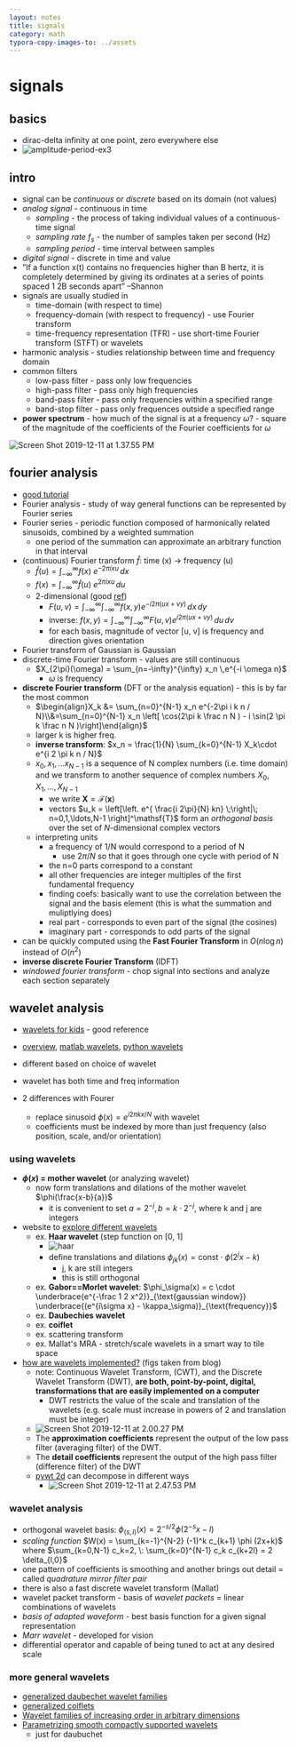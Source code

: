 ```yaml
---
layout: notes
title: signals
category: math
typora-copy-images-to: ../assets
---
```


#  signals

## basics

- dirac-delta infinity at one point, zero everywhere else
- ![amplitude-period-ex3](../assets/amplitude-period-ex3.svg)

## intro

- signal can be *continuous* or *discrete* based on its domain (not values)
- *analog signal* - continuous in time
  - *sampling* - the process of taking individual values of a continuous-time signal
  - *sampling rate* $f_s$ - the number of samples taken per second (Hz)
  - *sampling period* - time interval between samples
- *digital signal* - discrete in time and value
- ”If a function x(t) contains no frequencies higher than B hertz, it is completely determined by giving its ordinates at a series of points spaced 1 2B seconds apart” –Shannon
- signals are usually studied in
  - time-domain (with respect to time)
  - frequency-domain (with respect to frequency) - use Fourier transform
  - time-frequency representation (TFR) - use short-time Fourier transform (STFT) or wavelets
- harmonic analysis - studies relationship between time and frequency domain
- common filters
  - low-pass filter - pass only low frequencies
  - high-pass filter - pass only high frequencies
  - band-pass filter - pass only frequencies within a specified range
  - band-stop filter - pass only frequences outside a specified range
- **power spectrum** - how much of the signal is at a frequency $\omega$? - square of the magnitude of the coefficients of the Fourier coefficients for $\omega$

![Screen Shot 2019-12-11 at 1.37.55 PM](../assets/transforms.png)

## fourier analysis

- [good tutorial](http://www.thefouriertransform.com/)
- Fourier analysis - study of way general functions can be represented by Fourier series
- Fourier series - periodic function composed of harmonically related sinusoids, combined by a weighted summation
  - one period of the summation can approximate an arbitrary function in that interval
- (continuous) Fourier transform $\hat f$: time (x) -> frequency (u)
    - $\hat{f}(u) = \int_{-\infty}^{\infty} f(x)\ e^{-2\pi i x u}\,dx$
    - $f(x) = \int_{-\infty}^{\infty} \hat f(u)\ e^{2\pi i x u} \,du$
    - 2-dimensional (good [ref](http://www.robots.ox.ac.uk/~az/lectures/ia/lect2.pdf))
        - $F(u, v) = \int_{-\infty}^{\infty} \int_{-\infty}^{\infty} f(x, y) e^{-i 2 \pi (ux + vy)}\,dx\, dy$
        - inverse: $f(x,y) = \int_{-\infty}^{\infty} \int_{-\infty}^{\infty} F(u, v) e^{i 2 \pi (ux + vy)}\,du\, dv$
        - for each basis, magnitude of vector [u, v] is frequency and direction gives orientation
- Fourier transform of Gaussian is Gaussian
- discrete-time Fourier transform - values are still continuous
  - $X_{2\pi}(\omega) = \sum_{n=-\infty}^{\infty} x_n \,e^{-i \omega n}$
    - $\omega$ is frequency
- **discrete Fourier transform**  (DFT or the analysis equation) - this is by far the most common
    - $\begin{align}X_k &= \sum_{n=0}^{N-1} x_n e^{-2\pi i k n / N}\\&=\sum_{n=0}^{N-1} x_n \left[ \cos(2\pi k \frac n N ) - i \sin(2 \pi k \frac n N )\right]\end{align}$
    - larger k is higher freq.
    - **inverse transform**: $x_n = \frac{1}{N} \sum_{k=0}^{N-1} X_k\cdot e^{i 2 \pi k n / N}$
    - $x_0, x_1, ... x_{N-1}$ is a sequence of N complex numbers (i.e. time domain) and we transform to another sequence of complex numbers $X_0, X_1, ..., X_{N-1}$
        - we write $\mathbf X = \mathcal F (\mathbf x)$ 
        - vectors $u_k = \left[\left. e^{ \frac{i 2\pi}{N} kn} \;\right|\; n=0,1,\ldots,N-1 \right]^\mathsf{T}$
          form an *orthogonal basis* over the set of *N*-dimensional complex vectors
    - interpreting units
      - a frequency of 1/N would correspond to a period of N
        - use $2\pi/N$ so that it goes through one cycle with period of N
      - the n=0 parts correspond to a constant
      - all other frequencies are integer multiples of the first fundamental frequency
      - finding coefs: basically want to use the correlation between the signal and the basis element (this is what the summation and muliptlying does)
      - real part - corresponds to even part of the signal (the cosines)
      - imaginary part - corresponds to odd parts of the signal
- can be quickly computed using the **Fast Fourier Transform** in $O(n \log n)$ instead of $O(n^2)$
- **inverse discrete Fourier Transform** (IDFT) 
- *windowed fourier transform* - chop signal into sections and analyze each section separately

## wavelet analysis

- [wavelets for kids](http://www.gtwavelet.bme.gatech.edu/wp/kidsA.pdf) - good reference
- [overview](https://www.eecis.udel.edu/~amer/CISC651/IEEEwavelet.pdf), [matlab wavelets](https://www.mathworks.com/help/wavelet/ug/wavelet-families-additional-discussion.html), [python wavelets](http://wavelets.pybytes.com/)
- different based on choice of wavelet

- wavelet has both time and freq information
- 2 differences with Fourer
  - replace sinusoid $\phi(x) = e^{i 2 \pi k x/N}$ with wavelet
  - coefficients must be indexed by more than just frequency (also position, scale, and/or orientation)

### using wavelets

- **$\phi(x)$ = mother wavelet** (or analyzing wavelet)
  - now form translations and dilations of the mother wavelet $\phi(\frac{x-b}{a})$
    - it is convenient to set $a=2^{-j}, b = k \cdot 2^{-j}$, where k and j are integers
- website to [explore different wavelets](http://wavelets.pybytes.com/)
  - ex. **Haar wavelet** (step function on [0, 1]
    - ![haar](../assets/haar.png)
    - define translations and dilations $\phi_{jk}(x) = \text{const} \cdot \phi(2^j x - k)$
      - j, k are still integers
      - this is still orthogonal
  - ex. **Gabor==Morlet wavelet**: $\phi_\sigma(x) = c \cdot \underbrace{e^{-\frac 1 2 x^2}}_{\text{gaussian window}} \underbrace{(e^{i\sigma x} - \kappa_\sigma)}_{\text{frequency}}$
  - ex. **Daubechies wavelet**
  - ex. **coiflet**
  - ex. scattering transform
  - ex. Mallat's MRA - stretch/scale wavelets in a smart way to tile space
- [how are wavelets implemented?]() (figs taken from blog)
  - note: Continuous Wavelet Transform, (CWT), and the Discrete Wavelet Transform (DWT), **are both, point-by-point, digital, transformations that are easily implemented on a computer**
    - DWT restricts the value of the scale and translation of the wavelets (e.g. scale must increase in powers of 2 and translation must be integer)
  - ![Screen Shot 2019-12-11 at 2.00.27 PM](../assets/wavelet_comp.png)
  - The **approximation coefficients** represent the output of the low pass filter (averaging filter) of the DWT.
  - The **detail coefficients** represent the output of the high pass filter (difference filter) of the DWT
  - [pywt 2d](https://pywavelets.readthedocs.io/en/latest/ref/2d-decompositions-overview.html) can decompose in different ways
    - ![Screen Shot 2019-12-11 at 2.47.53 PM](../assets/wavelet_coefs.png)

### wavelet analysis

- orthogonal wavelet basis: $\phi_{(s,l)} (x) = 2^{-s/2} \phi (2^{-s} x-l)$
- *scaling function* $W(x) = \sum_{k=-1}^{N-2} (-1)^k c_{k+1} \phi (2x+k)$ where $\sum_{k=0,N-1} c_k=2, \: \sum_{k=0}^{N-1} c_k c_{k+2l} = 2 \delta_{l,0}$
- one pattern of coefficients is smoothing and another brings out detail = called *quadrature mirror filter pair*
- there is also a fast discrete wavelet transform (Mallat)
- wavelet packet transform - basis of *wavelet packets* = linear combinations of wavelets
- *basis of adapted waveform* - best basis function for a given signal representation
- *Marr wavelet* - developed for vision
- differential operator and capable of being tuned to act at any desired scale



### more general wavelets

- [generalized daubechet wavelet families](http://bigwww.epfl.ch/publications/vonesch0702.pdf)
- [generalized coiflets](https://pdfs.semanticscholar.org/46e3/4016b8c4b187118e83392242c2165a6db3db.pdf)
- [Wavelet families of increasing order in arbitrary dimensions](https://ieeexplore.ieee.org/abstract/document/826784)
- [Parametrizing smooth compactly supported wavelets](https://www.ams.org/journals/tran/1993-338-02/S0002-9947-1993-1107031-8/)
  - just for daubuchet